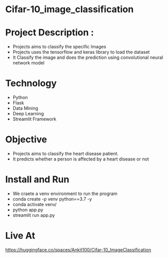 # Cifar-10_image_classification

# Project Description : 

* Projects aims to classify the specific Images
* Projects uses the tensorflow and keras library to load the dataset
* It Classify the image and does the prediction using convolutional neural network model

# Technology

* Python
* Flask
* Data Mining
* Deep Learning
* Streamlit Framework

# Objective
* Projects aims to classify the heart disease patient.
* It predicts whether a person is affected by a heart disease or not

# Install and Run

* We craete a venv environment to run the program
* conda create -p venv python==3.7 -y
* conda activate venv/
* python app.py
* streamlit run app.py

# Live At
https://huggingface.co/spaces/Ankit100/Cifar-10_ImageClassification
